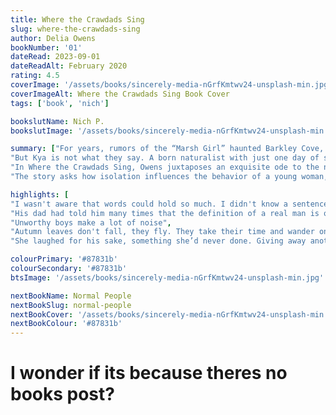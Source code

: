 ```yaml
---
title: Where the Crawdads Sing
slug: where-the-crawdads-sing
author: Delia Owens
bookNumber: '01'
dateRead: 2023-09-01
dateReadAlt: February 2020
rating: 4.5
coverImage: '/assets/books/sincerely-media-nGrfKmtwv24-unsplash-min.jpg'
coverImageAlt: Where the Crawdads Sing Book Cover
tags: ['book', 'nich']

bookslutName: Nich P.
bookslutImage: '/assets/books/sincerely-media-nGrfKmtwv24-unsplash-min.jpg'

summary: ["For years, rumors of the “Marsh Girl” haunted Barkley Cove, a quiet fishing village. Kya Clark is barefoot and wild; unfit for polite society. So in late 1969, when the popular Chase Andrews is found dead, locals immediately suspect her.",
"But Kya is not what they say. A born naturalist with just one day of school, she takes life's lessons from the land, learning the real ways of the world from the dishonest signals of fireflies. But while she has the skills to live in solitude forever, the time comes when she yearns to be touched and loved. Drawn to two young men from town, who are each intrigued by her wild beauty, Kya opens herself to a new and startling world–until the unthinkable happens.",    
"In Where the Crawdads Sing, Owens juxtaposes an exquisite ode to the natural world against a profound coming of age story and haunting mystery. Thought-provoking, wise, and deeply moving, Owens’s debut novel reminds us that we are forever shaped by the child within us, while also subject to the beautiful and violent secrets that nature keeps.",    
"The story asks how isolation influences the behavior of a young woman, who like all of us, has the genetic propensity to belong to a group. The clues to the mystery are brushed into the lush habitat and natural histories of its wild creatures."]

highlights: [
"I wasn't aware that words could hold so much. I didn't know a sentence could be so full.",
"His dad had told him many times that the definition of a real man is one who cries without shame, reads poetry with his heart, feels opera in his soul, and does what’s necessary to defend a woman.",
"Unworthy boys make a lot of noise",
"Autumn leaves don't fall, they fly. They take their time and wander on this their only chance to soar.",
"She laughed for his sake, something she’d never done. Giving away another piece of herself just to have someone else."]

colourPrimary: '#87831b'
colourSecondary: '#87831b'
btsImage: '/assets/books/sincerely-media-nGrfKmtwv24-unsplash-min.jpg'

nextBookName: Normal People
nextBookSlug: normal-people
nextBookCover: '/assets/books/sincerely-media-nGrfKmtwv24-unsplash-min.jpg'
nextBookColour: '#87831b'
---
```




# I wonder if its because theres no books post? 